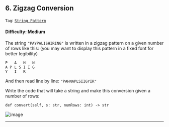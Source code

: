 ## 6. Zigzag Conversion

```Tag```: [```String Pattern```](https://github.com/quananhle/Python/tree/main/Software%20Engineering%20Practicing/Concepts/Array%20and%20String/String%20Pattern)

#### Difficulty: Medium

The string ```"PAYPALISHIRING"``` is written in a zigzag pattern on a given number of rows like this: (you may want to display this pattern in a fixed font for better legibility)

```
P   A   H   N
A P L S I I G
Y   I   R
```

And then read line by line: ```"PAHNAPLSIIGYIR"```

Write the code that will take a string and make this conversion given a number of rows:

```def convert(self, s: str, numRows: int) -> str```

![image](https://user-images.githubusercontent.com/35042430/216506941-0e7bddbf-c2ac-4fa1-8e27-53fce224415f.png)

---
